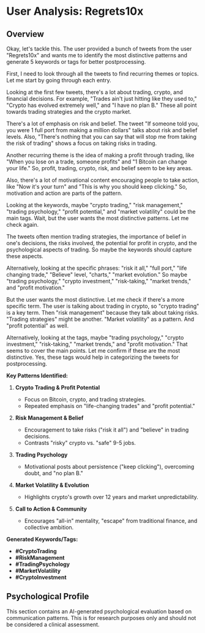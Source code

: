 # User Analysis: Regrets10x

## Overview

<think>
Okay, let's tackle this. The user provided a bunch of tweets from the user "Regrets10x" and wants me to identify the most distinctive patterns and generate 5 keywords or tags for better postprocessing.

First, I need to look through all the tweets to find recurring themes or topics. Let me start by going through each entry.

Looking at the first few tweets, there's a lot about trading, crypto, and financial decisions. For example, "Trades ain't just hitting like they used to," "Crypto has evolved extremely well," and "I have no plan B." These all point towards trading strategies and the crypto market.

There's a lot of emphasis on risk and belief. The tweet "If someone told you, you were 1 full port from making a million dollars" talks about risk and belief levels. Also, "There's nothing that you can say that will stop me from taking the risk of trading" shows a focus on taking risks in trading.

Another recurring theme is the idea of making a profit through trading, like "When you lose on a trade, someone profits" and "1 Bitcoin can change your life." So, profit, trading, crypto, risk, and belief seem to be key areas.

Also, there's a lot of motivational content encouraging people to take action, like "Now it's your turn" and "This is why you should keep clicking." So, motivation and action are parts of the pattern.

Looking at the keywords, maybe "crypto trading," "risk management," "trading psychology," "profit potential," and "market volatility" could be the main tags. Wait, but the user wants the most distinctive patterns. Let me check again.

The tweets often mention trading strategies, the importance of belief in one's decisions, the risks involved, the potential for profit in crypto, and the psychological aspects of trading. So maybe the keywords should capture these aspects.

Alternatively, looking at the specific phrases: "risk it all," "full port," "life changing trade," "Believe" level, "charts," "market evolution." So maybe "trading psychology," "crypto investment," "risk-taking," "market trends," and "profit motivation."

But the user wants the most distinctive. Let me check if there's a more specific term. The user is talking about trading in crypto, so "crypto trading" is a key term. Then "risk management" because they talk about taking risks. "Trading strategies" might be another. "Market volatility" as a pattern. And "profit potential" as well.

Alternatively, looking at the tags, maybe "trading psychology," "crypto investment," "risk-taking," "market trends," and "profit motivation." That seems to cover the main points. Let me confirm if these are the most distinctive. Yes, these tags would help in categorizing the tweets for postprocessing.
</think>

**Key Patterns Identified:**  
1. **Crypto Trading & Profit Potential**  
   - Focus on Bitcoin, crypto, and trading strategies.  
   - Repeated emphasis on "life-changing trades" and "profit potential."  

2. **Risk Management & Belief**  
   - Encouragement to take risks ("risk it all") and "believe" in trading decisions.  
   - Contrasts "risky" crypto vs. "safe" 9-5 jobs.  

3. **Trading Psychology**  
   - Motivational posts about persistence ("keep clicking"), overcoming doubt, and "no plan B."  

4. **Market Volatility & Evolution**  
   - Highlights crypto's growth over 12 years and market unpredictability.  

5. **Call to Action & Community**  
   - Encourages "all-in" mentality, "escape" from traditional finance, and collective ambition.  

**Generated Keywords/Tags:**  
- **#CryptoTrading**  
- **#RiskManagement**  
- **#TradingPsychology**  
- **#MarketVolatility**  
- **#CryptoInvestment**

## Psychological Profile

This section contains an AI-generated psychological evaluation based on communication patterns. This is for research purposes only and should not be considered a clinical assessment.